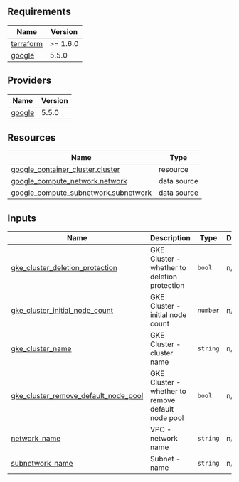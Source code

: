 <!-- BEGIN_TF_DOCS -->
## Requirements

| Name | Version |
|------|---------|
| <a name="requirement_terraform"></a> [terraform](#requirement\_terraform) | >= 1.6.0 |
| <a name="requirement_google"></a> [google](#requirement\_google) | 5.5.0 |

## Providers

| Name | Version |
|------|---------|
| <a name="provider_google"></a> [google](#provider\_google) | 5.5.0 |

## Resources

| Name | Type |
|------|------|
| [google_container_cluster.cluster](https://registry.terraform.io/providers/hashicorp/google/5.5.0/docs/resources/container_cluster) | resource |
| [google_compute_network.network](https://registry.terraform.io/providers/hashicorp/google/5.5.0/docs/data-sources/compute_network) | data source |
| [google_compute_subnetwork.subnetwork](https://registry.terraform.io/providers/hashicorp/google/5.5.0/docs/data-sources/compute_subnetwork) | data source |

## Inputs

| Name | Description | Type | Default | Required |
|------|-------------|------|---------|:--------:|
| <a name="input_gke_cluster_deletion_protection"></a> [gke\_cluster\_deletion\_protection](#input\_gke\_cluster\_deletion\_protection) | GKE Cluster - whether to deletion protection | `bool` | n/a | yes |
| <a name="input_gke_cluster_initial_node_count"></a> [gke\_cluster\_initial\_node\_count](#input\_gke\_cluster\_initial\_node\_count) | GKE Cluster - initial node count | `number` | n/a | yes |
| <a name="input_gke_cluster_name"></a> [gke\_cluster\_name](#input\_gke\_cluster\_name) | GKE Cluster - cluster name | `string` | n/a | yes |
| <a name="input_gke_cluster_remove_default_node_pool"></a> [gke\_cluster\_remove\_default\_node\_pool](#input\_gke\_cluster\_remove\_default\_node\_pool) | GKE Cluster - whether to remove default node pool | `bool` | n/a | yes |
| <a name="input_network_name"></a> [network\_name](#input\_network\_name) | VPC - network name | `string` | n/a | yes |
| <a name="input_subnetwork_name"></a> [subnetwork\_name](#input\_subnetwork\_name) | Subnet - name | `string` | n/a | yes |
<!-- END_TF_DOCS -->
